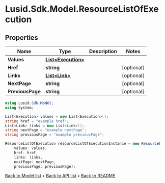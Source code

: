 # Lusid.Sdk.Model.ResourceListOfExecution

## Properties

Name | Type | Description | Notes
------------ | ------------- | ------------- | -------------
**Values** | [**List&lt;Execution&gt;**](Execution.md) |  | 
**Href** | **string** |  | [optional] 
**Links** | [**List&lt;Link&gt;**](Link.md) |  | [optional] 
**NextPage** | **string** |  | [optional] 
**PreviousPage** | **string** |  | [optional] 

```csharp
using Lusid.Sdk.Model;
using System;

List<Execution> values = new List<Execution>();
string href = "example href";
List<Link> links = new List<Link>();
string nextPage = "example nextPage";
string previousPage = "example previousPage";

ResourceListOfExecution resourceListOfExecutionInstance = new ResourceListOfExecution(
    values: values,
    href: href,
    links: links,
    nextPage: nextPage,
    previousPage: previousPage);
```

[Back to Model list](../README.md#documentation-for-models) &#8226; [Back to API list](../README.md#documentation-for-api-endpoints) &#8226; [Back to README](../README.md)
